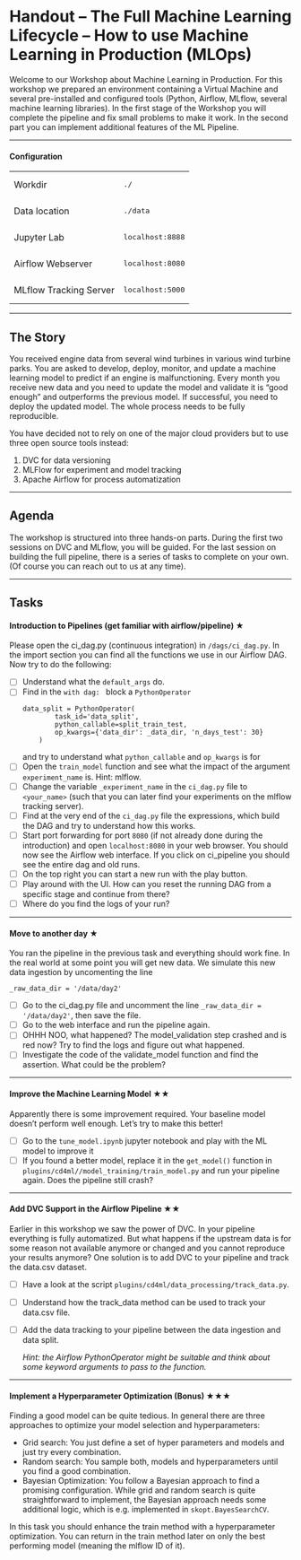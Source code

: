 <!-- <style>
    .tasks{
        color: #000099
    }
    @media print {
        *,
        *:before,
        *:after {
        background: transparent !important;
        color: #000 !important;
        box-shadow: none !important;
        text-shadow: none !important;
    }

    a,
    a:visited {
        text-decoration: underline;
    }

    a[href]:after {
        content: " (" attr(href) ")";
    }

    abbr[title]:after {
        content: " (" attr(title) ")";
    }

    a[href^="#"]:after,
    a[href^="javascript:"]:after {
        content: "";
    }

    pre,
    blockquote {
        border: 1px solid #999;
        page-break-inside: avoid;
    }

    thead {
        display: table-header-group;
    }

    tr,
    img {
        page-break-inside: avoid;
    }

    img {
        max-width: 100% !important;
    }

    p,
    h2,
    h3 {
        orphans: 3;
        widows: 3;
    }

    h2,
    h3 {
        page-break-after: avoid;
    }
    }

    pre,
    code {
        font-family: Menlo, Monaco, "Courier New", monospace;
    }

    pre {
        padding: .5rem;
        line-height: 1.25;
        overflow-x: scroll;
    }

    a,
    a:visited {
        color: #3498db;
    }

    a:hover,
    a:focus,
    a:active {
        color: #2980b9;
    }

    .modest-no-decoration {
        text-decoration: none;
    }

    html {
        font-size: 12px;
    }

    @media screen and (min-width: 32rem) and (max-width: 48rem) {
    html {
        font-size: 15px;
    }
    }

    @media screen and (min-width: 48rem) {
    html {
        font-size: 16px;
    }
    }

    body {
        line-height: 1.85;
    }

    p,
    .modest-p {
        font-size: 1rem;
        margin-bottom: 1.3rem;
    }

    h1,
    .modest-h1,
    h2,
    .modest-h2,
    h3,
    .modest-h3,
    h4,
    .modest-h4 {
        margin: 1.414rem 0 .5rem;
        font-weight: inherit;
        line-height: 1.42;
    }

    h1,
    .modest-h1 {
        margin-top: 0;
        font-size: 3.998rem;
    }

    h2,
    .modest-h2 {
        font-size: 2.827rem;
    }

    h3,
    .modest-h3 {
        font-size: 1.999rem;
    }

    h4,
    .modest-h4 {
        font-size: 1.414rem;
    }

    h5,
    .modest-h5 {
        font-size: 1.121rem;
    }

    h6,
    .modest-h6 {
        font-size: .88rem;
    }

    small,
    .modest-small {
        font-size: .707em;
    }

    img,
    canvas,
    iframe,
    video,
    svg,
    select,
    textarea {
        max-width: 100%;
    }

    @import url(http://fonts.googleapis.com/css?family=Open+Sans+Condensed:300,300italic,700);

    @import url(http://fonts.googleapis.com/css?family=Arimo:700,700italic);

    html {
        font-size: 18px;
        max-width: 100%;
    }

    body {
        color: #444;
        font-family: 'Open Sans Condensed', sans-serif;
        font-weight: 300;
        margin: 0 auto;
        max-width: 48rem;
        line-height: 1.45;
        padding: .25rem;
    }

    h1,
    h2,
    h3,
    h4,
    h5,
    h6 {
        font-family: Arimo, Helvetica, sans-serif;
    }

    h1,
    h2,
    h3 {
        border-bottom: 2px solid #fafafa;
        margin-bottom: 1.15rem;
        padding-bottom: .5rem;
        text-align: center;
    }

    blockquote {
        border-left: 8px solid #fafafa;
        padding: 1rem;
    }

    pre,
    code {
        background-color: #fafafa;
    }
</style> -->

# Handout – The Full Machine Learning Lifecycle – How to use Machine Learning in Production (MLOps)

Welcome to our Workshop about Machine Learning in Production. For this workshop we prepared an environment containing a Virtual Machine and several pre-installed and configured tools (Python, Airflow, MLflow, several machine learning libraries). In the first stage of the Workshop you will complete the pipeline and fix small problems to make it work. In the second part you can implement additional features of the ML Pipeline.

--- 

#### Configuration 
|||
| --- | --- |
| Workdir| <pre>./</pre>|
| Data location| <pre>./data</pre>|
| Jupyter Lab| <pre>localhost:8888</pre>|
| Airflow Webserver| <pre>localhost:8080</pre>|
| MLflow Tracking Server| <pre>localhost:5000</pre>|

--- 
## The Story
You received engine data from several wind turbines in various wind turbine parks. You are asked to develop, deploy, monitor, and update a machine learning model to predict  if an engine is malfunctioning. Every month you receive new data and you need to update the model and validate it is “good enough” and outperforms the previous model. If successful, you need to deploy the updated model. The whole process needs to be fully reproducible.

You have decided not to rely on one of the major cloud providers but to use three open source tools instead:
1. DVC for data versioning
2. MLFlow for experiment and model tracking
3. Apache Airflow for process automatization

---
## Agenda
The workshop is structured into three hands-on parts. During the first two sessions on DVC and MLflow, you will be guided. For the last session on building the full pipeline, there is a series of tasks to complete on your own. (Of course you can reach out to us at any time). 


---
## Tasks


#### <span class="tasks">Introduction to Pipelines (get familiar with airflow/pipeline) ★</span>
Please open the ci_dag.py (continuous integration) in `/dags/ci_dag.py`. In the import section you can find all the functions we use in our Airflow DAG. Now try to do the following:
- [ ] Understand what the `default_args` do. 
- [ ] Find in the ``with dag: `` block a `PythonOperator`  
    ```
    data_split = PythonOperator(
            task_id='data_split',
            python_callable=split_train_test,
            op_kwargs={'data_dir': _data_dir, 'n_days_test': 30}
        )
    ```
    and try to understand what `python_callable` and `op_kwargs` is for
- [ ] Open the `train_model` function and see what the impact of the argument `experiment_name` is. Hint: mlflow.
- [ ] Change the variable `_experiment_name` in the `ci_dag.py` file to `<your_name>` (such that you can later find your experiments on the mlflow tracking server). 
- [ ] Find at the very end of the `ci_dag.py` file the expressions, which build the DAG and try to understand how this works. 
- [ ] Start port forwarding for port `8080` (if not already done during the introduction) and open `localhost:8080` in your web browser. You should now see the Airflow web interface. If you click on ci_pipeline you should see the entire dag and old runs. 
- [ ] On the top right you can start a new run with the play button. 
- [ ] Play around with the UI. How can you reset the running DAG from a specific stage and continue from there?
- [ ] Where do you find the logs of your run?

---
#### <span class="tasks">Move to another day ★</span>
You ran the pipeline in the previous task and everything should work fine. In the real world at some point you will get new data. We simulate this new data ingestion by uncomenting the line 
```
_raw_data_dir = '/data/day2'
```
- [ ] Go to the ci_dag.py file and uncomment the line `_raw_data_dir = '/data/day2'`, then save the file.
- [ ] Go to the web interface and run the pipeline again. 
- [ ] OHHH NOO, what happened? The model_validation step crashed and is red now? Try to find the logs and figure out what happened. 
- [ ] Investigate the code of the validate_model function and find the assertion. What could be the problem?

---
#### <span class="tasks">Improve the Machine Learning Model ★★</span>
Apparently there is some improvement required. Your baseline model doesn’t perform well enough. Let’s try to make this better!
- [ ] Go to the `tune_model.ipynb`  jupyter notebook and play with the ML model to improve it
- [ ] If you found a better model, replace it in the `get_model()` function in `plugins/cd4ml//model_training/train_model.py` and run your pipeline again. Does the pipeline still crash? 

---
#### <span class="tasks">Add DVC Support in the Airflow Pipeline ★★</span>
Earlier in this workshop we saw the power of DVC. In your pipeline everything is fully automatized. But what happens if the upstream data is for some reason not available anymore or changed and you cannot reproduce your results anymore? One solution is to add DVC to your pipeline and track the data.csv dataset.
- [ ] Have a look at the script `plugins/cd4ml/data_processing/track_data.py`.
- [ ] Understand how the track_data method can be used to track your data.csv file.
- [ ] Add the data tracking to your pipeline between the data ingestion and data split. 


    *Hint: the Airflow PythonOperator might be suitable and think about some keyword arguments to pass to the function.* 

---
#### <span class="tasks"> Implement a Hyperparameter Optimization 	(Bonus) ★★★</span>
Finding a good model can be quite tedious. In general there are three approaches to optimize your model selection and hyperparameters:
- Grid search: You just define a set of hyper parameters and models and just try every combination. 
- Random search: You sample both, models and hyperparameters until you find a good combination. 
- Bayesian Optimization: You follow a Bayesian approach to find a promising configuration. 
While grid and random search is quite straightforward to implement, the Bayesian approach needs some additional logic, which is e.g. implemented in ``skopt.BayesSearchCV``. 

In this task you should enhance the train method with a hyperparameter optimization. You can return in the train method later on only the best performing model (meaning the mlflow ID of it). 
